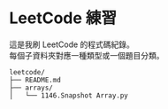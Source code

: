 # LeetCode 練習

這是我刷 LeetCode 的程式碼紀錄。  
每個子資料夾對應一種類型或一個題目分類。

```text
leetcode/
├── README.md
├── arrays/
│   └── 1146.Snapshot Array.py


